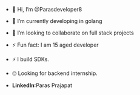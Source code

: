- 👋 Hi, I’m @Parasdeveloper8
- 🌱 I’m currently  developing in golang
- 💞️ I’m looking to collaborate on full stack projects
- ⚡ Fun fact: I am 15 aged developer
- ⚡ I build SDKs.
- 🙄 Looking for backend internship.

- __LinkedIn__:Paras Prajapat
<!---
Parasdeveloper8/Parasdeveloper8 is a ✨ special ✨ repository because its `README.md` (this file) appears on your GitHub profile.
--->

